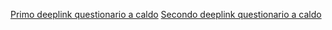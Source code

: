 <a href="https://myawtest.page.link/fu7j">Primo deeplink questionario a caldo</a>
<a href="https://myawtest.page.link/6RQi">Secondo deeplink questionario a caldo</a>
